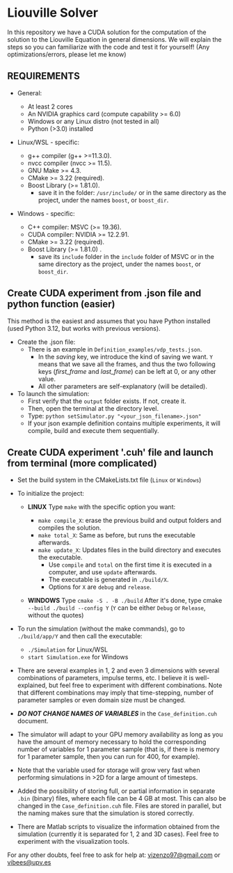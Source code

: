 # Liouville Solver

In this repository we have a CUDA solution for the computation of the solution to the Liouville Equation in general dimensions.
We will explain the steps so you can familiarize with the code and test it for yourself! (Any optimizations/errors, please let me know)

## REQUIREMENTS

- General:
  - At least 2 cores
  - An NVIDIA graphics card (compute capability >= 6.0)
  - Windows or any Linux distro (not tested in all)
  - Python (>3.0) installed

- Linux/WSL - specific:

  - g++ compiler (g++ >=11.3.0).
  - nvcc compiler (nvcc >= 11.5).
  - GNU Make >= 4.3.
  - CMake >= 3.22 (required).
  - Boost Library (>= 1.81.0).
    - save it in the folder: ```/usr/include/``` or in the same directory as the project, under the names ```boost```, or ```boost_dir```.

- Windows - specific:
  - C++ compiler: MSVC (>= 19.36).
  - CUDA compiler: NVIDIA >= 12.2.91.
  - CMake >= 3.22 (required).
  - Boost Library (>= 1.81.0) .
    - save its ```include``` folder in the ```include``` folder of MSVC or in the same directory as the project, under the names ```boost```, or ```boost_dir```.

## Create CUDA experiment from .json file and python function (easier)

This method is the easiest and assumes that you have Python installed (used Python 3.12, but works with previous versions).

- Create the .json file:
  - There is an example in ```Definition_examples/vdp_tests.json```.
    - In the *saving* key, we introduce the kind of saving we want. ```Y``` means that we save all the frames, and thus the two following keys (*first_frame* and *last_frame*) can be left at 0, or any other value.
    - All other parameters are self-explanatory (will be detailed).
- To launch the simulation:
  - First verify that the ```output``` folder exists. If not, create it.
  - Then, open the terminal at the directory level.
  - Type: ```python setSimulator.py "<your_json_filename>.json"```
  - If your json example definition contains multiple experiments, it will compile, build and execute them sequentially.

## Create CUDA experiment '.cuh' file and launch from terminal (more complicated)

- Set the build system in the CMakeLists.txt file (```Linux``` or ```Windows```)
- To initialize the project:
  - **LINUX** Type ```make``` with the specific option you want:
    - ```make compile_X```: erase the previous build and output folders and compiles the solution.
    - ```make total_X```: Same as before, but runs the executable afterwards.
    - ```make update_X```: Updates files in the build directory and executes the executable.
      - Use ```compile``` and ```total``` on the first time it is executed in a computer, and use ```update``` afterwards.
      - The executable is generated in ```./build/X```.
      - Options for ```X``` are ```debug``` and ```release```.

  - **WINDOWS** Type ```cmake -S . -B ./build```
  After it's done, type cmake ```--build ./build --config Y``` (```Y``` can be either ```Debug``` or ```Release```, without the quotes)

- To run the simulation (without the make commands), go to ```./build/app/Y``` and then call the executable:
  - ```./Simulation``` for Linux/WSL
  - ```start Simulation.exe``` for Windows

- There are several examples in 1, 2 and even 3 dimensions with several combinations of parameters, impulse terms, etc. I believe it is
  well-explained, but feel free to experiment with different combinations. Note that different combinations may imply that time-stepping,
  number of parameter samples or even domain size must be changed.

- ***DO NOT CHANGE NAMES OF VARIABLES*** in the ```Case_definition.cuh``` document.

- The simulator will adapt to your GPU memory availability as long as you have the amount of memory necessary to hold the corresponding number
  of variables for 1 parameter sample (that is, if there is memory for 1 parameter sample, then you can run for 400, for example).

- Note that the variable used for storage will grow very fast when performing simulations in >2D for a large amount of timesteps.

- Added the possibility of storing full, or partial information in separate ```.bin``` (binary) files, where each file can be 4 GB at most. This can also be changed in the ```Case_definition.cuh``` file. Files are stored in parallel, but the naming makes sure that the simulation is stored correctly.

- There are Matlab scripts to visualize the information obtained from the simulation (currently it is separated for 1, 2 and 3D cases). Feel free to experiment with the visualization tools.

For any other doubts, feel free to ask for help at: <vizenzo97@gmail.com> or <vibees@upv.es>
